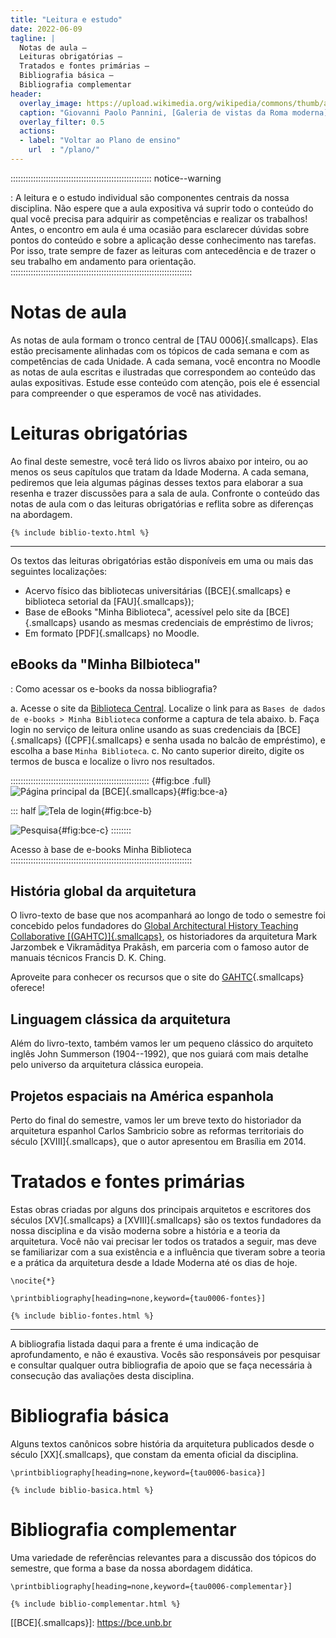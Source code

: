 ```yaml
---
title: "Leitura e estudo"
date: 2022-06-09
tagline: |
  Notas de aula –
  Leituras obrigatórias –
  Tratados e fontes primárias –
  Bibliografia básica –
  Bibliografia complementar
header:
  overlay_image: https://upload.wikimedia.org/wikipedia/commons/thumb/a/a7/Photograph_of_a_painting_of_paintings_(20938228960).jpg/2560px-Photograph_of_a_painting_of_paintings_(20938228960).jpg
  caption: "Giovanni Paolo Pannini, [Galeria de vistas da Roma moderna](https://commons.wikimedia.org/wiki/Category:Modern_Rome_(Giovanni_Paolo_Pannini)), 1754"
  overlay_filter: 0.5
  actions:
  - label: "Voltar ao Plano de ensino"
    url  : "/plano/"
---
```


:::::::::::::::::::::::::::::::::::::::::::::::::::::::: notice--warning
<i class="fas fa-book-reader"></i>

: A leitura e o estudo individual são componentes centrais da nossa
  disciplina. Não espere que a aula expositiva vá suprir todo o conteúdo
  do qual você precisa para adquirir as competências e realizar os
  trabalhos! Antes, o encontro em aula é uma ocasião para esclarecer
  dúvidas sobre pontos do conteúdo e sobre a aplicação desse
  conhecimento nas tarefas. Por isso, trate sempre de fazer as leituras
  com antecedência e de trazer o seu trabalho em andamento para
  orientação.
::::::::::::::::::::::::::::::::::::::::::::::::::::::::::::::::::::::::

# Notas de aula #

As notas de aula formam o tronco central de [TAU 0006]{.smallcaps}. Elas
estão precisamente alinhadas com os tópicos de cada semana e com as
competências de cada Unidade. A cada semana, você encontra no Moodle as
notas de aula escritas e ilustradas que correspondem ao conteúdo das
aulas expositivas. Estude esse conteúdo com atenção, pois ele é
essencial para compreender o que esperamos de você nas atividades.

# Leituras obrigatórias #

Ao final deste semestre, você terá lido os livros abaixo por inteiro, ou
ao menos os seus capítulos que tratam da Idade Moderna. A cada semana,
pediremos que leia algumas páginas desses textos para elaborar a sua
resenha e trazer discussões para a sala de aula. Confronte o conteúdo
das notas de aula com o das leituras obrigatórias e reflita sobre as
diferenças na abordagem.

```{=html}
{% include biblio-texto.html %}
```

* * * *

Os textos das leituras obrigatórias estão disponíveis em uma ou mais das
seguintes localizações:

- Acervo físico das bibliotecas universitárias ([BCE]{.smallcaps} e
  biblioteca setorial da [FAU]{.smallcaps});
- Base de eBooks "Minha Biblioteca", acessível pelo site da
  [BCE]{.smallcaps} usando as mesmas credenciais de empréstimo de
  livros;
- Em formato [PDF]{.smallcaps} no Moodle.

## eBooks da "Minha Bilbioteca" ##

<i class="fas fa-info-circle"></i>

: Como acessar os e-books da nossa bibliografia?

<!-- -->

a. Acesse o site da [Biblioteca Central](https://bce.unb.br). Localize o
   link para as `Bases de dados de e-books > Minha Biblioteca` conforme a
   captura de tela abaixo.
b. Faça login no serviço de leitura online
   usando as suas credenciais da [BCE]{.smallcaps} ([CPF]{.smallcaps} e
   senha usada no balcão de empréstimo), e escolha a base `Minha Biblioteca`.
c. No canto superior direito, digite os termos de busca e localize o
   livro nos resultados.

::::::::::::::::::::::::::::::::::::::::::::::::::::::: {#fig:bce .full}
![Página principal da [BCE]{.smallcaps}](https://hcommons.org/app/uploads/sites/1002372/2022/01/bce-a.jpg){#fig:bce-a}

::: half
![Tela de login](https://hcommons.org/app/uploads/sites/1002372/2022/01/bce-b.jpg){#fig:bce-b}

![Pesquisa](https://hcommons.org/app/uploads/sites/1002372/2022/01/bce-c.jpg){#fig:bce-c}
::::::::

Acesso à base de e-books Minha Biblioteca
::::::::::::::::::::::::::::::::::::::::::::::::::::::::::::::::::::::::

## História global da arquitetura ##

O livro-texto de base que nos acompanhará ao longo de todo o semestre
foi concebido pelos fundadores do [Global Architectural History Teaching
Collaborative [(GAHTC)]{.smallcaps}][GAHTC], os historiadores da
arquitetura Mark Jarzombek e Vikramāditya Prakāsh, em parceria com o
famoso autor de manuais técnicos Francis D. K. Ching.

Aproveite para conhecer os recursos que o site do [GAHTC]{.smallcaps} oferece!

## Linguagem clássica da arquitetura ##

Além do livro-texto, também vamos ler um pequeno clássico do arquiteto
inglês John Summerson (1904--1992), que nos guiará com mais detalhe pelo
universo da arquitetura clássica europeia.

## Projetos espaciais na América espanhola ##

Perto do final do semestre, vamos ler um breve texto do historiador da
arquitetura espanhol Carlos Sambricio sobre as reformas territoriais do
século [XVIII]{.smallcaps}, que o autor apresentou em Brasília em 2014.

# Tratados e fontes primárias #

Estas obras criadas por alguns dos principais arquitetos e escritores dos
séculos [XV]{.smallcaps} a [XVIII]{.smallcaps} são os textos fundadores da
nossa disciplina e da visão moderna sobre a história e a teoria da
arquitetura. Você não vai precisar ler todos os tratados a seguir, mas
deve se familiarizar com a sua existência e a influência que tiveram
sobre a teoria e a prática da arquitetura desde a Idade Moderna até os
dias de hoje.

```{=latex}
\nocite{*}

\printbibliography[heading=none,keyword={tau0006-fontes}]
```

```{=html}
{% include biblio-fontes.html %}
```

* * * *

A bibliografia listada daqui para a frente é uma indicação de
aprofundamento, e não é exaustiva. Vocês são responsáveis por pesquisar
e consultar qualquer outra bibliografia de apoio que se faça necessária
à consecução das avaliações desta disciplina.

# Bibliografia básica #

Alguns textos canônicos sobre história da arquitetura publicados desde
o século [XX]{.smallcaps}, que constam da ementa oficial da disciplina.

```{=latex}
\printbibliography[heading=none,keyword={tau0006-basica}]
```

```{=html}
{% include biblio-basica.html %}
```

# Bibliografia complementar #

Uma variedade de referências relevantes para a discussão dos tópicos do
semestre, que forma a base da nossa abordagem didática.

```{=latex}
\printbibliography[heading=none,keyword={tau0006-complementar}]
```

```{=html}
{% include biblio-complementar.html %}
```

[Aprender 3]: https://aprender3.unb.br/course/view.php?id=10834

[Biblioteca Central]: https://bce.unb.br

[[BCE]{.smallcaps}]: https://bce.unb.br

[GAHTC]: https://gahtc.org/

